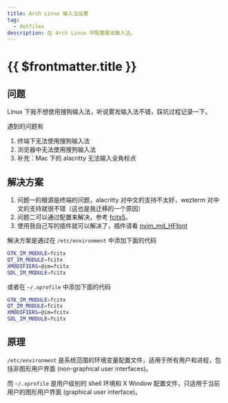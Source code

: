```yaml
---
title: Arch Linux 输入法设置
tag:
  - dotfiles
description: 在 Arch Linux 中配置雾凇输入法。
---
```


# {{ $frontmatter.title }}

## 问题

Linux 下我不想使用搜狗输入法，听说雾凇输入法不错，踩坑过程记录一下。

遇到的问题有

1. 终端下无法使用搜狗输入法
1. 浏览器中无法使用搜狗输入法
1. 补充：Mac 下的 alacritty 无法输入全角标点

## 解决方案

1. 问题一的根源是终端的问题，alacritty 对中文的支持不太好，wezterm 对中文的支持就很不错（这也是我迁移的一个原因）
1. 问题二可以通过配置来解决，参考
   [fcitx5](<https://wiki.archlinux.org/title/Fcitx5_(%E7%AE%80%E4%BD%93%E4%B8%AD%E6%96%87)>)。
1. 使用我自己写的插件就可以解决了，插件请看
   [nvim_md_HFfont](https://github.com/shellRaining/nvim_md_HFfont)

解决方案是通过在 `/etc/environment` 中添加下面的代码

```bash
GTK_IM_MODULE=fcitx
QT_IM_MODULE=fcitx
XMODIFIERS=@im=fcitx
SDL_IM_MODULE=fcitx
```

或者在 `~/.xprofile` 中添加下面的代码

```bash
GTK_IM_MODULE=fcitx
QT_IM_MODULE=fcitx
XMODIFIERS=@im=fcitx
SDL_IM_MODULE=fcitx
```

## 原理

`/etc/environment` 是系统范围的环境变量配置文件，适用于所有用户和进程，包括非图形用户界面 (non-graphical user
interfaces)。

而 `~/.xprofile` 是用户级别的 shell 环境和 X Window 配置文件，只适用于当前用户的图形用户界面 (graphical user
interface)。
